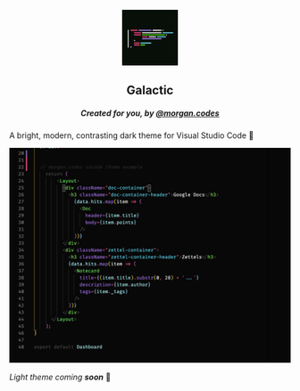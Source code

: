 <p align="center">
  <a href="https://www.gatsbyjs.org">
    <img alt="morgan.codes theme icon" src="icon.jpg" width="100" />
  </a>
</p>
<h2 align="center">Galactic</h2>
<h5 align="center">Created for you, by <a href="https://www.instagram.com/morgan.codes">@morgan.codes</a></h5>

A bright, modern, contrasting dark theme for Visual Studio Code 🦄

![morgan.codes theme example](images/code-example.jpg)

*Light theme coming **soon*** 🌙